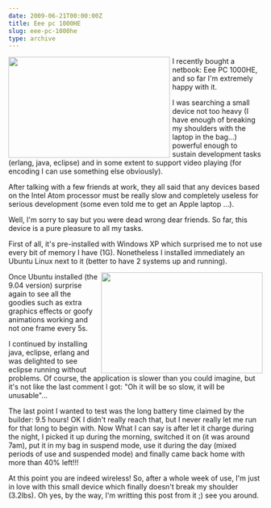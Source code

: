 ```yaml
---
date: 2009-06-21T00:00:00Z
title: Eee pc 1000HE
slug: eee-pc-1000he
type: archive
---
```


<a href="/img/eee-pc-1000he/eee-pc-ubuntu1.png"><img src="/img/eee-pc-1000he/eee-pc-ubuntu1.png" width="320" height="200" style="float: left; margin-right: 5px;" /></a>
I recently bought a netbook: Eee PC 1000HE, and so far I'm extremely happy with it.

I was searching a small device not too heavy (I have enough of breaking my shoulders with the laptop in the bag...) powerful enough to sustain development tasks (erlang, java, eclipse) and in some extent to support video playing (for encoding I can use something else obviously).

After talking with a few friends at work, they all said that any devices based on the Intel Atom processor must be really slow and completely useless for serious development (some even told me to get an Apple laptop ...).

Well, I'm sorry to say but you were dead wrong dear friends. So far, this device is a pure pleasure to all my tasks.

First of all, it's pre-installed with Windows XP which surprised me to not use every bit of memory I have (1G). Nonetheless I installed immediately an Ubuntu Linux next to it (better to have 2 systems up and running).

<a href="/img/eee-pc-1000he/eclipse-eee-pc.png"><img src="/img/eee-pc-1000he/eclipse-eee-pc.png" width="320" height="200" style="float: right; margin-left: 5px;" /></a>
Once Ubuntu installed (the 9.04 version) surprise again to see all the goodies such as extra graphics effects or goofy animations working and not one frame every 5s.

I continued by installing java, eclipse, erlang and was delighted to see eclipse running without problems. Of course, the application is slower than you could imagine, but it's not like the last comment I got: "Oh it will be so slow, it will be unusable"...

The last point I wanted to test was the long battery time claimed by the builder: 9.5 hours! OK I didn't really reach that, but I never really let me run for that long to begin with. Now What I can say is after let it charge during the night, I picked it up during the morning, switched it on (it was around 7am), put it in my bag in suspend mode, use it during the day (mixed periods of use and suspended mode) and finally came back home with more than 40% left!!!

At this point you are indeed wireless!  So, after a whole week of use, I'm just in love with this small device which finally doesn't break my shoulder (3.2lbs).  Oh yes, by the way, I'm writting this post from it ;) see you around.﻿
